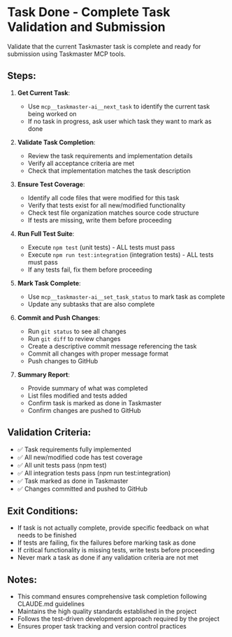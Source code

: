 # Task Done - Complete Task Validation and Submission

Validate that the current Taskmaster task is complete and ready for submission using Taskmaster MCP tools.

## Steps:

1. **Get Current Task**: 
   - Use `mcp__taskmaster-ai__next_task` to identify the current task being worked on
   - If no task in progress, ask user which task they want to mark as done

2. **Validate Task Completion**:
   - Review the task requirements and implementation details
   - Verify all acceptance criteria are met
   - Check that implementation matches the task description

3. **Ensure Test Coverage**:
   - Identify all code files that were modified for this task
   - Verify that tests exist for all new/modified functionality
   - Check test file organization matches source code structure
   - If tests are missing, write them before proceeding

4. **Run Full Test Suite**:
   - Execute `npm test` (unit tests) - ALL tests must pass
   - Execute `npm run test:integration` (integration tests) - ALL tests must pass
   - If any tests fail, fix them before proceeding

5. **Mark Task Complete**:
   - Use `mcp__taskmaster-ai__set_task_status` to mark task as complete
   - Update any subtasks that are also complete

6. **Commit and Push Changes**:
   - Run `git status` to see all changes
   - Run `git diff` to review changes
   - Create a descriptive commit message referencing the task
   - Commit all changes with proper message format
   - Push changes to GitHub

7. **Summary Report**:
   - Provide summary of what was completed
   - List files modified and tests added
   - Confirm task is marked as done in Taskmaster
   - Confirm changes are pushed to GitHub

## Validation Criteria:

- ✅ Task requirements fully implemented
- ✅ All new/modified code has test coverage
- ✅ All unit tests pass (npm test)
- ✅ All integration tests pass (npm run test:integration)
- ✅ Task marked as done in Taskmaster
- ✅ Changes committed and pushed to GitHub

## Exit Conditions:

- If task is not actually complete, provide specific feedback on what needs to be finished
- If tests are failing, fix the failures before marking task as done
- If critical functionality is missing tests, write tests before proceeding
- Never mark a task as done if any validation criteria are not met

## Notes:

- This command ensures comprehensive task completion following CLAUDE.md guidelines
- Maintains the high quality standards established in the project
- Follows the test-driven development approach required by the project
- Ensures proper task tracking and version control practices